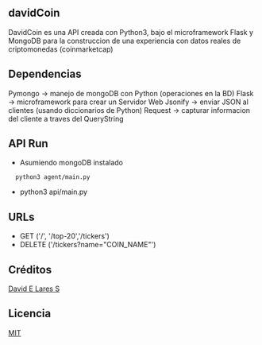 ## davidCoin

DavidCoin es una API creada con Python3, bajo el microframework Flask y MongoDB para la construccion de una
experiencia con datos reales de criptomonedas (coinmarketcap)

## Dependencias

  Pymongo -> manejo de mongoDB con Python (operaciones en la BD)
  Flask -> microframework para crear un Servidor Web
  Jsonify -> enviar JSON al clientes (usando diccionarios de Python)
  Request -> capturar informacion del cliente a traves del QueryString

## API Run
  - Asumiendo mongoDB instalado

  ```
    python3 agent/main.py
  ```

  - python3 api/main.py

## URLs

  - GET ('/', '/top-20','/tickers')
  - DELETE ('/tickers?name="COIN_NAME"')

## Créditos
[David E Lares S](https://davidlares.com)

## Licencia
[MIT](https://opensource.org/licenses/MIT)
